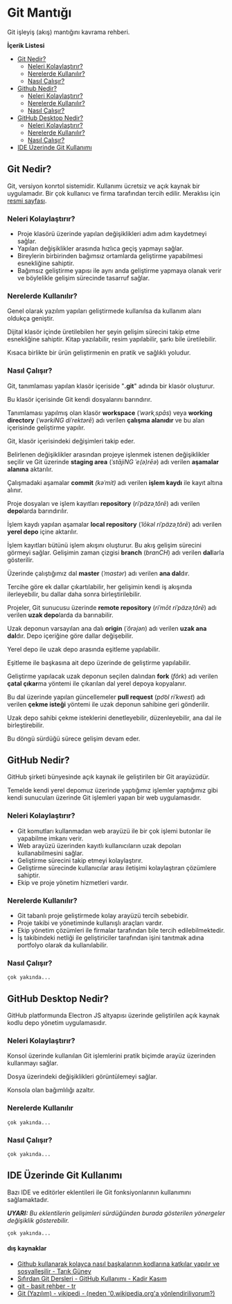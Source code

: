 # Git Mantığı
Git işleyiş (akış) mantığını kavrama rehberi.

**İçerik Listesi**
- [Git Nedir?](#git-nedir)
    - [Neleri Kolaylaştırır?](#neleri-kolaylaştırır)
    - [Nerelerde Kullanılır?](#nerelerde-kullanılır)
    - [Nasıl Çalışır?](#nasıl-çalışır)
- [Github Nedir?](#github-nedir)
    - [Neleri Kolaylaştırır?](#neleri-kolaylaştırır-1)
    - [Nerelerde Kullanılır?](#nerelerde-kullanılır-1)
    - [Nasıl Çalışır?](#nasıl-çalışır-1)
- [GitHub Desktop Nedir?](#github-desktop-nedir)
    - [Neleri Kolaylaştırır?](#neleri-kolaylaştırır-2)
    - [Nerelerde Kullanılır?](#nerelerde-kullanılır-2)
    - [Nasıl Çalışır?](#nasıl-çalışır-2)
- [IDE Üzerinde Git Kullanımı](#ide-üzerinde-git-kullanımı)

## Git Nedir? 

Git, versiyon konrtol sistemidir. Kullanımı ücretsiz ve açık kaynak bir uygulamadır. Bir çok kullanıcı ve firma tarafından tercih edilir. Meraklısı için [resmi sayfası](https://git-scm.com/about).

### Neleri Kolaylaştırır?
- Proje klasörü üzerinde yapılan değişiklikleri adım adım kaydetmeyi sağlar.
- Yapılan değişiklikler arasında hızlıca geçiş yapmayı sağlar.
- Bireylerin birbirinden bağımsız ortamlarda geliştirme yapabilmesi esnekliğine sahiptir.
- Bağımsız geliştirme yapısı ile aynı anda geliştirme yapmaya olanak verir ve böylelikle gelişim sürecinde tasarruf sağlar.
<!-- FIXME daha da basitleştirilebilir -->

### Nerelerde Kullanılır?
Genel olarak yazılım yapıları geliştirmede kullanılsa da kullanım alanı oldukça geniştir.

Dijital klasör içinde üretilebilen her şeyin gelişim sürecini takip etme esnekliğine sahiptir. Kitap yazılabilir, resim yapılabilir, şarkı bile üretilebilir.

Kısaca birlikte bir ürün geliştirmenin en pratik ve sağlıklı yoludur.

### Nasıl Çalışır?

Git, tanımlaması yapılan klasör içeriside "**.git**" adında bir klasör oluşturur.

Bu klasör içerisinde Git kendi dosyalarını barındırır. 

Tanımlaması yapılmış olan klasör **workspace** (*ˈwərkˌspās*) veya **working directory** (*ˈwərkiNG diˈrektərē*) adı verilen **çalışma alanıdır** ve bu alan içerisinde geliştirme yapılır.

Git, klasör içerisindeki değişimleri takip eder.

Belirlenen değişiklikler arasından projeye işlenmek istenen değişiklikler seçilir ve Git üzerinde **staging area** (*ˈstājiNG ˈe(ə)rēə*) adı verilen **aşamalar alanına** aktarılır.

Çalışmadaki aşamalar **commit** *(kəˈmit)* adı verilen **işlem kaydı** ile kayıt altına alınır.

Proje dosyaları ve işlem kayıtları **repository** (*riˈpäzəˌtôrē*) adı verilen **depo**larda barındırılır.

İşlem kaydı yapılan aşamalar **local repository** (*ˈlōkəl riˈpäzəˌtôrē*) adı verilen **yerel depo** içine aktarılır.

İşlem kayıtları bütünü işlem akışını oluşturur. Bu akış gelişim sürecini görmeyi sağlar. Gelişimin zaman çizgisi **branch** (*branCH*) adı verilen **dal**larla gösterilir. 

Üzerinde çalıştığımız dal **master** (*ˈmastər*) adı verilen **ana dal**dır.

Tercihe göre ek dallar çıkartılabilir, her gelişimin kendi iş akışında ilerleyebilir, bu dallar daha sonra birleştirilebilir.

Projeler, Git sunucusu üzerinde **remote repository** (*riˈmōt riˈpäzəˌtôrē*) adı verilen **uzak depo**larda da barınabilir.

Uzak deponun varsayılan ana dalı **origin** (*ˈôrəjən*) adı verilen **uzak ana dal**dır. Depo içeriğine göre dallar değişebilir.

Yerel depo ile uzak depo arasında eşitleme yapılabilir.

Eşitleme ile başkasına ait depo üzerinde de geliştirme yapılabilir.

Geliştirme yapılacak uzak deponun seçilen dalından **fork** (*fôrk*) adı verilen **çatal çıkar**ma yöntemi ile çıkarılan dal yerel depoya kopyalanır.

Bu dal üzerinde yapılan güncellemeler **pull request** (*po͝ol riˈkwest*) adı verilen **çekme isteği** yöntemi ile uzak deponun sahibine geri gönderilir.

Uzak depo sahibi çekme isteklerini denetleyebilir, düzenleyebilir, ana dal ile birleştirebilir.

Bu döngü sürdüğü sürece gelişim devam eder.

<!-- TODO işlem akışını ifade eden görsel içerik oluşturulacak, tanımlanacak -->

## GitHub Nedir?
GitHub şirketi bünyesinde açık kaynak ile geliştirilen bir Git arayüzüdür. 

Temelde kendi yerel depomuz üzerinde yaptığımız işlemler yaptığımız gibi kendi sunucuları üzerinde Git işlemleri yapan bir web uygulamasıdır.

### Neleri Kolaylaştırır?

- Git komutları kullanmadan web arayüzü ile bir çok işlemi butonlar ile yapabilme imkanı verir.
- Web arayüzü üzerinden kayıtlı kullanıcıların uzak depoları kullanabilmesini sağlar. 
- Geliştirme sürecini takip etmeyi kolaylaştırır.
- Geliştirme sürecinde kullanıcılar arası iletişimi kolaylaştıran çözümlere sahiptir.
- Ekip ve proje yönetim hizmetleri vardır.

### Nerelerde Kullanılır?
- Git tabanlı proje geliştirmede kolay arayüzü tercih sebebidir.
- Proje takibi ve yönetiminde kullanışlı araçları vardır.
- Ekip yönetim çözümleri ile firmalar tarafından bile tercih edilebilmektedir.
- İş takibindeki netliği ile geliştiriciler tarafından işini tanıtmak adına portfolyo olarak da kullanılabilir.

### Nasıl Çalışır?
`çok yakında...`

## GitHub Desktop Nedir?
GitHub platformunda Electron JS altyapısı üzerinde geliştirilen açık kaynak kodlu depo yönetim uygulamasıdır.

### Neleri Kolaylaştırır?
Konsol üzerinde kullanılan Git işlemlerini pratik biçimde arayüz üzerinden kullanmayı sağlar.

Dosya üzerindeki değişiklikleri görüntülemeyi sağlar.

Konsola olan bağımlılığı azaltır.

### Nerelerde Kullanılır
`çok yakında...`

### Nasıl Çalışır?
`çok yakında...`

## IDE Üzerinde Git Kullanımı
Bazı IDE ve editörler eklentileri ile Git fonksiyonlarının kullanımını sağlamaktadır. 

***UYARI:*** _Bu eklentilerin gelişimleri sürdüğünden burada gösterilen yönergeler değişiklik gösterebilir._

`çok yakında...`

#### dış kaynaklar
- [Github kullanarak kolayca nasıl başkalarının kodlarına katkılar yapılır ve sosyalleşilir - Tarık Güney](https://www.youtube.com/watch?v=_AAax7iQ6VE)
- [Sıfırdan Git Dersleri - GitHub Kullanımı - Kadir Kasım](https://www.youtube.com/watch?v=uncrCoLiq-g&list=PLHN6JcK509bOrevTCFrSMeAfBtuib4Gpg)
- [git - basit rehber - tr](http://rogerdudler.github.io/git-guide/index.tr.html)
- <a href="https://tr.0wikipedia.org/wiki/Git_(yaz%C4%B1l%C4%B1m)">Git (Yazılım) - vikipedi</a><a href="https://www.google.com/search?q=wikipedia+erişim+engeli"> - (neden '0.wikipedia.org'a yönlendiriliyorum?)</a>
<!-- 'nasıl çalışır' başlığında tüme varım ile olaylaştırarak okuyucuya mesajı vermeye çalıştım -->
<!-- git kavramlarının ardına okunuşlarını google translate den aldığım okunuşlarınıda ekledim -->
<!-- kavramların türkçeleştirmesi konusunda pek hakim değilim. düz mantık olay tabanlı (kullanımdaki işlevine göre) gittim. -->
<!-- kavramlar ve türkçe karşılıklarını okuyucuya imgelemede kolaylık sağlaması için kalın yazdım -->
<!-- yazıyı bir bütün halinde yazmak yerine olay adımlarına bölerek satır aralığı ekledim -->
<!-- anlatımda anlamların daha ön planda olması için kalıp ifadeler kullandım -->
<!-- böylece, bilmeyen birinin bilgiye boğulmadan ve daha ferah kavrayabilmesini sağlamaya çalıştım -->
<!-- çekme isteği ve çatal çıkarma konusunda pek detay veremedim bende yeni öğrendim birazdan bu geliştirme işlemiyle ile deneyeceğim. umarım başarılı olurum -->
<!-- muhtemelen bunu hazırlarken bir çok kuralı ihlal ettim fakat denemekten korkmuyorum öğrenmek istiyorum. önerilerinize açığım. -->
<!-- TODO tu bi kontinyud - 20190415-164700-muaz -->
<!--test yazısı başlangıcı
bu bir test yazısıdır lütfen ciddiye almayınız
birden fazla satıra yorum ekleme test ediliyor
her seferinde yorun etiketi başlatmak zorunda kalmadan tek seferde açılan yorum başlangıç 
etiketinin sonraki satırlarda kapanmasının 
etkili olup olmadığını deniyorum 
bu bir test yazısıdır lütfen ciddiye almayınız
test yazısı sonu-->
